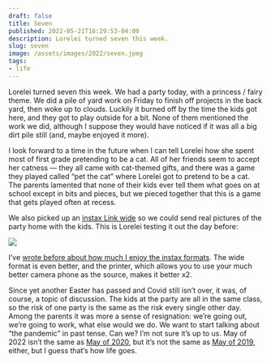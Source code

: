 ```yaml
---
draft: false
title: Seven
published: 2022-05-21T16:29:53-04:00
description: Lorelei turned seven this week.
slug: seven
image: /assets/images/2022/seven.jpeg 
tags:
- life
---
```


Lorelei turned seven this week. We had a party today, with a princess / fairy theme. We did a pile of yard work on Friday to finish off projects in the back yard, then woke up to clouds. Luckily it burned off by the time the kids got here, and they got to play outside for a bit. None of them mentioned the work we did, although I suppose they would have noticed if it was all a big dirt pile still (and, maybe enjoyed it more).

I look forward to a time in the future when I can tell Lorelei how she spent most of first grade pretending to be a cat. All of her friends seem to accept her catness — they all came with cat-themed gifts, and there was a game they played called “pet the cat” where Lorelei got to pretend to be a cat. The parents lamented that none of their kids ever tell them what goes on at school except in bits and pieces, but we pieced together that this is a game that gets played often at recess.

We also picked up an [instax Link wide](https://instax.com/link_wide/en/) so we could send real pictures of the party home with the kids. This is Lorelei testing it out the day before:

![](/assets/images/2022/seven.jpeg)

I’ve [wrote before about how much I enjoy the instax formats](/blog-posts/2020/12/instax). The wide format is even better, and the printer, which allows you to use your much better camera phone as the source, makes it better x2.

Since yet another Easter has passed and Covid still isn’t over, it was, of course, a topic of discussion. The kids at the party are all in the same class, so the risk of one party is the same as the risk every single other day. Among the parents it was more a sense of resignation: we’re going out, we’re going to work, what else would we do. We want to start talking about “the pandemic” in past tense. Can we? I’m not sure it’s up to us. May of 2022 isn’t the same as [May of 2020](/blog-posts/2020/05), but it’s not the same as [May of 2019](/blog-posts/2019/05), either, but I guess that’s how life goes.
